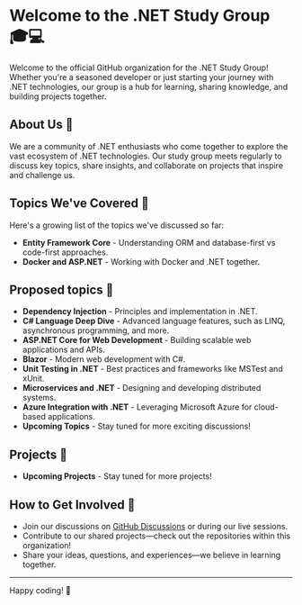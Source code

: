 # Welcome to the .NET Study Group 🎓💻

Welcome to the official GitHub organization for the .NET Study Group! Whether you're a seasoned developer or just starting your journey with .NET technologies, our group is a hub for learning, sharing knowledge, and building projects together.

## About Us 🌟

We are a community of .NET enthusiasts who come together to explore the vast ecosystem of .NET technologies. Our study group meets regularly to discuss key topics, share insights, and collaborate on projects that inspire and challenge us.

## Topics We've Covered 📖

Here's a growing list of the topics we've discussed so far:
- **Entity Framework Core** - Understanding ORM and database-first vs code-first approaches.
- **Docker and ASP.NET** - Working with Docker and .NET together.

## Proposed topics 🥳
- **Dependency Injection** - Principles and implementation in .NET.
- **C# Language Deep Dive** - Advanced language features, such as LINQ, asynchronous programming, and more.
- **ASP.NET Core for Web Development** - Building scalable web applications and APIs.
- **Blazor** - Modern web development with C#.
- **Unit Testing in .NET** - Best practices and frameworks like MSTest and xUnit.
- **Microservices and .NET** - Designing and developing distributed systems.
- **Azure Integration with .NET** - Leveraging Microsoft Azure for cloud-based applications.
- **Upcoming Topics** - Stay tuned for more exciting discussions!

## Projects 🎈
- **Upcoming Projects** - Stay tuned for more projects!

## How to Get Involved 🤝

- Join our discussions on [GitHub Discussions](https://github.com/orgs/dotnet-study-group/discussions) or during our live sessions.
- Contribute to our shared projects—check out the repositories within this organization!
- Share your ideas, questions, and experiences—we believe in learning together.

---

Happy coding! 🚀
